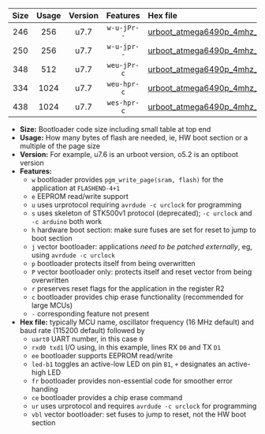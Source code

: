 |Size|Usage|Version|Features|Hex file|
|:-:|:-:|:-:|:-:|:--|
|246|256|u7.7|`w-u-jPr--`|[urboot_atmega6490p_4mhz_250000bps_uart0_rxe0_txe1_led+b7_ur_vbl.hex](https://raw.githubusercontent.com/stefanrueger/urboot.hex/main/cores/megacore/atmega6490p/fcpu_4mhz/250000_bps/urboot_atmega6490p_4mhz_250000bps_uart0_rxe0_txe1_led+b7_ur_vbl.hex)|
|250|256|u7.7|`w-u-jpr--`|[urboot_atmega6490p_4mhz_250000bps_uart0_rxe0_txe1_led+b7_fr_ur_vbl.hex](https://raw.githubusercontent.com/stefanrueger/urboot.hex/main/cores/megacore/atmega6490p/fcpu_4mhz/250000_bps/urboot_atmega6490p_4mhz_250000bps_uart0_rxe0_txe1_led+b7_fr_ur_vbl.hex)|
|348|512|u7.7|`weu-jPr-c`|[urboot_atmega6490p_4mhz_250000bps_uart0_rxe0_txe1_ee_led+b7_fr_ce_ur_vbl.hex](https://raw.githubusercontent.com/stefanrueger/urboot.hex/main/cores/megacore/atmega6490p/fcpu_4mhz/250000_bps/urboot_atmega6490p_4mhz_250000bps_uart0_rxe0_txe1_ee_led+b7_fr_ce_ur_vbl.hex)|
|334|1024|u7.7|`weu-hpr-c`|[urboot_atmega6490p_4mhz_250000bps_uart0_rxe0_txe1_ee_led+b7_fr_ce_ur.hex](https://raw.githubusercontent.com/stefanrueger/urboot.hex/main/cores/megacore/atmega6490p/fcpu_4mhz/250000_bps/urboot_atmega6490p_4mhz_250000bps_uart0_rxe0_txe1_ee_led+b7_fr_ce_ur.hex)|
|438|1024|u7.7|`wes-hpr-c`|[urboot_atmega6490p_4mhz_250000bps_uart0_rxe0_txe1_ee_led+b7_fr_ce.hex](https://raw.githubusercontent.com/stefanrueger/urboot.hex/main/cores/megacore/atmega6490p/fcpu_4mhz/250000_bps/urboot_atmega6490p_4mhz_250000bps_uart0_rxe0_txe1_ee_led+b7_fr_ce.hex)|

- **Size:** Bootloader code size including small table at top end
- **Usage:** How many bytes of flash are needed, ie, HW boot section or a multiple of the page size
- **Version:** For example, u7.6 is an urboot version, o5.2 is an optiboot version
- **Features:**
  + `w` bootloader provides `pgm_write_page(sram, flash)` for the application at `FLASHEND-4+1`
  + `e` EEPROM read/write support
  + `u` uses urprotocol requiring `avrdude -c urclock` for programming
  + `s` uses skeleton of STK500v1 protocol (deprecated); `-c urclock` and `-c arduino` both work
  + `h` hardware boot section: make sure fuses are set for reset to jump to boot section
  + `j` vector bootloader: applications *need to be patched externally*, eg, using `avrdude -c urclock`
  + `p` bootloader protects itself from being overwritten
  + `P` vector bootloader only: protects itself and reset vector from being overwritten
  + `r` preserves reset flags for the application in the register R2
  + `c` bootloader provides chip erase functionality (recommended for large MCUs)
  + `-` corresponding feature not present
- **Hex file:** typically MCU name, oscillator frequency (16 MHz default) and baud rate (115200 default) followed by
  + `uart0` UART number, in this case `0`
  + `rxd0 txd1` I/O using, in this example, lines RX `D0` and TX `D1`
  + `ee` bootloader supports EEPROM read/write
  + `led-b1` toggles an active-low LED on pin `B1`, `+` designates an active-high LED
  + `fr` bootloader provides non-essential code for smoother error handing
  + `ce` bootloader provides a chip erase command
  + `ur` uses urprotocol and requires `avrdude -c urclock` for programming
  + `vbl` vector bootloader: set fuses to jump to reset, not the HW boot section
